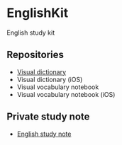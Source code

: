 # EnglishKit

English study kit

## Repositories

* [Visual dictionary](https://github.com/knt5/visual-dictionary)
* Visual dictionary (iOS)
* Visual vocabulary notebook
* Visual vocabulary notebook (iOS)

## Private study note

* [English study note](https://github.com/knt5/english-note)
